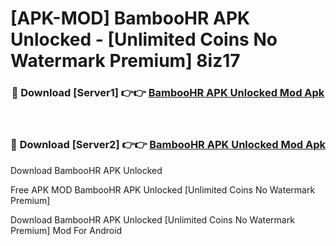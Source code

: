 # [APK-MOD] BambooHR APK Unlocked - [Unlimited Coins No Watermark Premium] 8iz17



<div align="center">
<h3>🔴 Download [Server1] 👉👉 <a href="https://momento.my/?title=BambooHR_APK_Unlocked">BambooHR APK Unlocked Mod Apk</a></h3><br>

<h3>🔴 Download [Server2] 👉👉 <a href="https://momento.my/?title=BambooHR_APK_Unlocked">BambooHR APK Unlocked Mod Apk</a></h3>
</div>



Download BambooHR APK Unlocked 

Free APK MOD BambooHR APK Unlocked [Unlimited Coins No Watermark Premium]

Download BambooHR APK Unlocked [Unlimited Coins No Watermark Premium] Mod For Android
